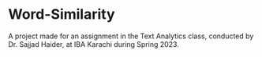 # Word-Similarity
 A project made for an assignment in the Text Analytics class, conducted by Dr. Sajjad Haider, at IBA Karachi during Spring 2023.
